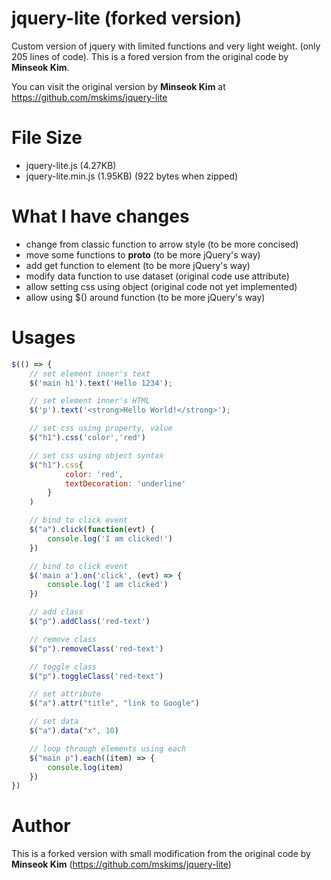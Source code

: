 # jquery-lite (forked version)

Custom version of jquery with limited functions and very light weight. (only 205 lines of code). This is a fored version from the original code by **Minseok Kim**.

You can visit the original version by **Minseok Kim** at https://github.com/mskims/jquery-lite


# File Size
- jquery-lite.js (4.27KB)
- jquery-lite.min.js (1.95KB) (922 bytes when zipped)


# What I have changes

- change from classic function to arrow style (to be more concised)
- move some functions to __proto__ (to be more jQuery's way)
- add get function to element (to be more jQuery's way)
- modify data function to use dataset (original code use attribute)
- allow setting css using object (original code not yet implemented)
- allow using $() around function (to be more jQuery's way) 

# Usages

```js
$(() => {
    // set element inner's text
    $('main h1').text('Hello 1234');

    // set element inner's HTML
    $('p').text('<strong>Hello World!</strong>');

    // set css using property, value
    $("h1").css('color','red')

    // set css using object syntax
    $("h1").css{
            color: 'red',
            textDecoration: 'underline'
        }
    )

    // bind to click event
    $("a").click(function(evt) {
        console.log('I am clicked!')
    })

    // bind to click event
    $('main a').on('click', (evt) => {
        console.log('I am clicked')
    })

    // add class
    $("p").addClass('red-text')

    // remove class
    $("p").removeClass('red-text')

    // toggle class
    $("p").toggleClass('red-text')

    // set attribute
    $("a").attr("title", "link to Google")

    // set data
    $("a").data("x", 10)

    // loop through elements using each
    $("main p").each((item) => {
        console.log(item)
    })
})
```

# Author

This is a forked version with small modification from the original code by **Minseok Kim** (https://github.com/mskims/jquery-lite)